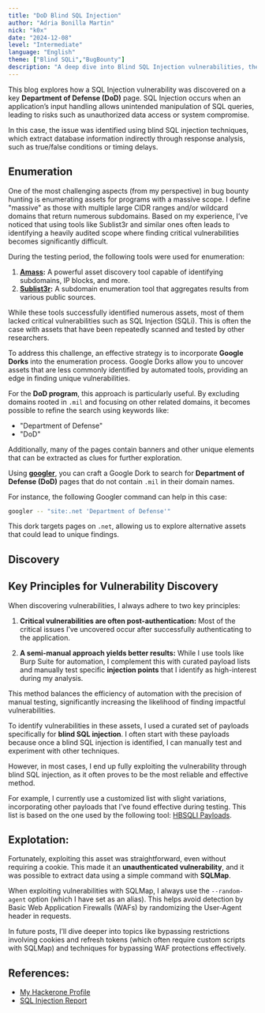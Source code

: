 ```yaml
---
title: "DoD Blind SQL Injection"
author: "Adria Bonilla Martin"
nick: "k0x"
date: "2024-12-08"
level: "Intermediate"
language: "English"
theme: ["Blind SQLi","BugBounty"]
description: "A deep dive into Blind SQL Injection vulnerabilities, their impact, and mitigation strategies, featuring a real-world example of exploitation through SQLMap."
---
```


This blog explores how a SQL Injection vulnerability was discovered on a key **Department of Defense (DoD)** page. SQL Injection occurs when an application’s input handling allows unintended manipulation of SQL queries, leading to risks such as unauthorized data access or system compromise.

In this case, the issue was identified using blind SQL injection techniques, which extract database information indirectly through response analysis, such as true/false conditions or timing delays.

## **Enumeration**

One of the most challenging aspects (from my perspective) in bug bounty hunting is enumerating assets for programs with a massive scope. I define "massive" as those with multiple large CIDR ranges and/or wildcard domains that return numerous subdomains. Based on my experience, I’ve noticed that using tools like Sublist3r and similar ones often leads to identifying a heavily audited scope where finding critical vulnerabilities becomes significantly difficult.

During the testing period, the following tools were used for enumeration:

1. **[Amass](https://github.com/OWASP/Amass):** A powerful asset discovery tool capable of identifying subdomains, IP blocks, and more.
2. **[Sublist3r](https://github.com/aboul3la/Sublist3r):** A subdomain enumeration tool that aggregates results from various public sources.

While these tools successfully identified numerous assets, most of them lacked critical vulnerabilities such as SQL Injection (SQLi). This is often the case with assets that have been repeatedly scanned and tested by other researchers.

To address this challenge, an effective strategy is to incorporate **Google Dorks** into the enumeration process. Google Dorks allow you to uncover assets that are less commonly identified by automated tools, providing an edge in finding unique vulnerabilities.

For the **DoD program**, this approach is particularly useful. By excluding domains rooted in `.mil` and focusing on other related domains, it becomes possible to refine the search using keywords like:

- "Department of Defense"
- "DoD"

Additionally, many of the pages contain banners and other unique elements that can be extracted as clues for further exploration.

Using **[googler](https://github.com/jarun/googler)**, you can craft a Google Dork to search for **Department of Defense (DoD)** pages that do not contain `.mil` in their domain names. 

For instance, the following Googler command can help in this case:

```bash
googler -- "site:.net 'Department of Defense'"
```

This dork targets pages on `.net`, allowing us to explore alternative assets that could lead to unique findings.

## **Discovery**

## **Key Principles for Vulnerability Discovery**

When discovering vulnerabilities, I always adhere to two key principles:

1. **Critical vulnerabilities are often post-authentication:** Most of the critical issues I’ve uncovered occur after successfully authenticating to the application.  

2. **A semi-manual approach yields better results:** While I use tools like Burp Suite for automation, I complement this with curated payload lists and manually test specific **injection points** that I identify as high-interest during my analysis.  

This method balances the efficiency of automation with the precision of manual testing, significantly increasing the likelihood of finding impactful vulnerabilities.

To identify vulnerabilities in these assets, I used a curated set of payloads specifically for **blind SQL injection**. I often start with these payloads because once a blind SQL injection is identified, I can manually test and experiment with other techniques. 

However, in most cases, I end up fully exploiting the vulnerability through blind SQL injection, as it often proves to be the most reliable and effective method.

For example, I currently use a customized list with slight variations, incorporating other payloads that I’ve found effective during testing. This list is based on the one used by the following tool: [HBSQLI Payloads](https://github.com/SAPT01/HBSQLI/blob/main/payloads.txt).

## **Explotation:**

Fortunately, exploiting this asset was straightforward, even without requiring a cookie. This made it an **unauthenticated vulnerability**, and it was possible to extract data using a simple command with **SQLMap**.

When exploiting vulnerabilities with SQLMap, I always use the `--random-agent` option (which I have set as an alias). This helps avoid detection by Basic Web Application Firewalls (WAFs) by randomizing the User-Agent header in requests.

In future posts, I’ll dive deeper into topics like bypassing restrictions involving cookies and refresh tokens (which often require custom scripts with SQLMap) and techniques for bypassing WAF protections effectively.

## **References:**

- [My Hackerone Profile](https://hackerone.com/k0x)
- [SQL Injection Report](https://hackerone.com/reports/2737595)







